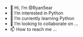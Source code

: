 - 👋 Hi, I’m @Ryan5ear
- 👀 I’m interested in Python
- 🌱 I’m currently learning Python
- 💞️ I’m looking to collaborate on ...
- 📫 How to reach me ...

<!---
Ryan5ear/Ryan5ear is a ✨ special ✨ repository because its `README.md` (this file) appears on your GitHub profile.
You can click the Preview link to take a look at your changes.
--->
